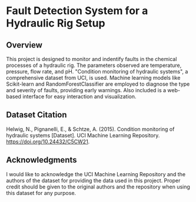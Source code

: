 # Fault Detection System for a Hydraulic Rig Setup

## Overview
This project is designed to monitor and indentify faults in the chemical processes of a hydraulic rig. The parameters observed are temperature, pressure, flow rate, and pH. "Condition monitoring of hydraulic systems", a comprehensive dataset from UCI, is used. Machine learning models like Scikit-learn and RandomForestClassifier are employed to diagnose the type and severity of faults, providing early warnings. Also included is a web-based interface for easy interaction and visualization.

## Dataset Citation
Helwig, N., Pignanelli, E., & Schtze, A. (2015). Condition monitoring of hydraulic systems [Dataset]. UCI Machine Learning Repository. https://doi.org/10.24432/C5CW21.

## Acknowledgments
I would like to acknowledge the UCI Machine Learning Repository and the authors of the dataset for providing the data used in this project. Proper credit should be given to the original authors and the repository when using this dataset for any purpose.
